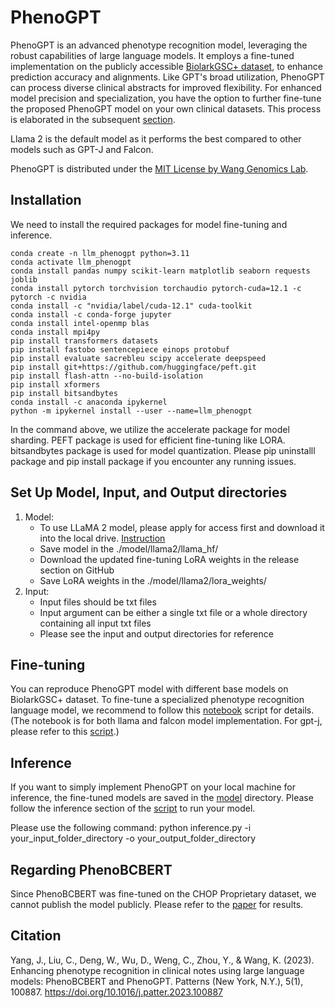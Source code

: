 # PhenoGPT

PhenoGPT is an advanced phenotype recognition model, leveraging the robust capabilities of large language models. It employs a fine-tuned implementation on the publicly accessible [BiolarkGSC+ dataset](https://github.com/lasigeBioTM/IHP), to enhance prediction accuracy and alignments. Like GPT's broad utilization, PhenoGPT can process diverse clinical abstracts for improved flexibility. For enhanced model precision and specialization, you have the option to further fine-tune the proposed PhenoGPT model on your own clinical datasets. This process is elaborated in the subsequent [section](##Fine-tuning). 

Llama 2 is the default model as it performs the best compared to other models such as GPT-J and Falcon.

PhenoGPT is distributed under the [MIT License by Wang Genomics Lab](https://wglab.mit-license.org/).

## Installation
We need to install the required packages for model fine-tuning and inference. 
```
conda create -n llm_phenogpt python=3.11
conda activate llm_phenogpt
conda install pandas numpy scikit-learn matplotlib seaborn requests joblib
conda install pytorch torchvision torchaudio pytorch-cuda=12.1 -c pytorch -c nvidia
conda install -c "nvidia/label/cuda-12.1" cuda-toolkit
conda install -c conda-forge jupyter
conda install intel-openmp blas
conda install mpi4py
pip install transformers datasets
pip install fastobo sentencepiece einops protobuf
pip install evaluate sacrebleu scipy accelerate deepspeed
pip install git+https://github.com/huggingface/peft.git
pip install flash-attn --no-build-isolation
pip install xformers
pip install bitsandbytes
conda install -c anaconda ipykernel
python -m ipykernel install --user --name=llm_phenogpt
```
In the command above, we utilize the accelerate package for model sharding. PEFT package is used for efficient fine-tuning like LORA.
bitsandbytes package is used for model quantization.
Please pip uninstalll package and pip install package if you encounter any running issues.

## Set Up Model, Input, and Output directories
1. Model:
    - To use LLaMA 2 model, please apply for access first and download it into the local drive. [Instruction](https://huggingface.co/docs/transformers/main/model/llama2)
    - Save model in the ./model/llama2/llama_hf/
    - Download the updated fine-tuning LoRA weights in the release section on GitHub
    - Save LoRA weights in the ./model/llama2/lora_weights/
2. Input:
    - Input files should be txt files
    - Input argument can be either a single txt file or a whole directory containing all input txt files
    - Please see the input and output directories for reference

## Fine-tuning
You can reproduce PhenoGPT model with different base models on BiolarkGSC+ dataset. To fine-tune a specialized phenotype recognition language model, we recommend to follow this [notebook](https://github.com/WGLab/PhenoGPT/blob/main/run_phenogpt.ipynb) script for details. (The notebook is for both llama and falcon model implementation. For gpt-j, please refer to this [script](https://github.com/WGLab/PhenoGPT/blob/main/model/gpt-j/Finetune_gpt_j_6B_8bit_biolark.ipynb).)

## Inference
If you want to simply implement PhenoGPT on your local machine for inference, the fine-tuned models are saved in the [model](https://github.com/WGLab/PhenoGPT/tree/main/model) directory. Please follow the inference section of the [script](https://github.com/WGLab/PhenoGPT/blob/main/inference.py) to run your model.

Please use the following command:
python inference.py -i your_input_folder_directory -o your_output_folder_directory

## Regarding PhenoBCBERT
Since PhenoBCBERT was fine-tuned on the CHOP Proprietary dataset, we cannot publish the model publicly. Please refer to the [paper](https://doi.org/10.1016%2Fj.patter.2023.100887) for results.

## Citation
Yang, J., Liu, C., Deng, W., Wu, D., Weng, C., Zhou, Y., & Wang, K. (2023). Enhancing phenotype recognition in clinical notes using large language models: PhenoBCBERT and PhenoGPT. Patterns (New York, N.Y.), 5(1), 100887. https://doi.org/10.1016/j.patter.2023.100887